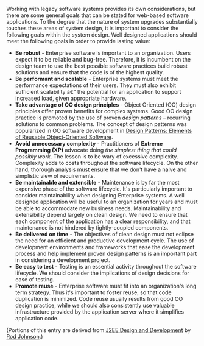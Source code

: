 Working with legacy software systems provides its own considerations, but there are some general goals that can be stated for web-based software applications. To the degree that the nature of system upgrades substantially touches these areas of system design, it is important to consider the following goals within the system design. Well designed applications should meet the following goals in order to provide lasting value:

* __Be robust__ - Enterprise software is important to an organization. Users expect it to be reliable and bug-free. Therefore, it is incumbent on the design team to use the best possible software practices build robust solutions and ensure that the code is of the highest quality.
* __Be performant and scalable__ - Enterprise systems must meet the performance expectations of their users. They must also exhibit sufficient scalability â€“ the potential for an application to support increased load, given appropriate hardware.
* __Take advantage of OO design principles__ - Object Oriented (OO) design principles offer proven benefits for complex systems. Good OO design practice is promoted by the use of proven *design patterns* – recurring solutions to common problems. The concept of design patterns was popularized in OO software development in [Design Patterns: Elements of Reusable Object-Oriented Software](http://www.awprofessional.com/bookstore/product.asp?isbn=0201633612&rl=1).
* __Avoid unnecessary complexity__ - Practitioners of __Extreme Programming (XP)__ advocate doing _the simplest thing that could possibly work_. The lesson is to be wary of excessive complexity. Complexity adds to costs throughout the software lifecycle. On the other hand, thorough analysis must ensure that we don't have a naive and simplistic view of requirements.
* __Be maintainable and extensible__ - Maintenance is by far the most expensive phase of the software lifecycle. It's particularly important to consider maintainability when designing Enterprise systems. A well designed application will be useful to an organization for years and must be able to accommodate new business needs. Maintainability and extensibility depend largely on clean design. We need to ensure that each component of the application has a clear responsibility, and that maintenance is not hindered by tightly-coupled components.
* __Be delivered on time__ - The objectives of clean design must not eclipse the need for an efficient and productive development cycle. The use of development environments and frameworks that ease the development process and help implement proven design patterns is an important part in considering a development project.
* __Be easy to test__ - Testing is an essential activity throughout the software lifecycle. We should consider the implications of design decisions for ease of testing.
* __Promote reuse__ - Enterprise software must fit into an organization's long term strategy. Thus it's important to foster reuse, so that code duplication is minimized. Code reuse usually results from good OO design practice, while we should also consistently use valuable infrastructure provided by the application server where it simplifies application code.

(Portions of this entry are derived from [J2EE Design and Development](http://www.wrox.com/WileyCDA/WroxTitle/productCd-0764543857.html) by [Rod Johnson](http://blog.springframework.com/rod/).)